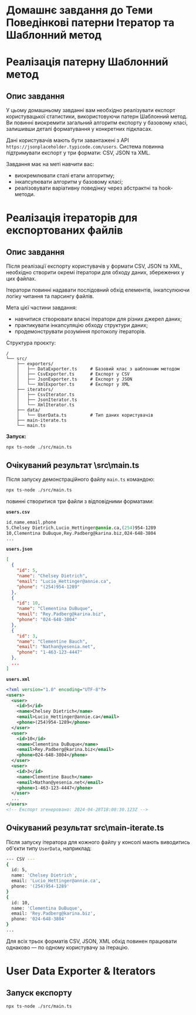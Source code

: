# Домашнє завдання до Теми Поведінкові патерни Ітератор та Шаблонний метод

# Реалізація патерну Шаблонний метод

## Опис завдання

У цьому домашньому завданні вам необхідно реалізувати експорт користувацької статистики, використовуючи патерн Шаблонний метод. Ви повинні виокремити загальний алгоритм експорту у базовому класі, залишивши деталі форматування у конкретних підкласах.

Дані користувачів мають бути завантажені з API `https://jsonplaceholder.typicode.com/users`. Система повинна підтримувати експорт у три формати: CSV, JSON та XML.

Завдання має на меті навчити вас:

- виокремлювати сталі етапи алгоритму;
- інкапсулювати алгоритм у базовому класі;
- реалізовувати варіативну поведінку через абстрактні та hook-методи.

# Реалізація ітераторів для експортованих файлів

## Опис завдання

Після реалізації експорту користувачів у формати CSV, JSON та XML, необхідно створити окремі ітератори для обходу даних, збережених у цих файлах.

Ітератори повинні надавати послідовний обхід елементів, інкапсулюючи логіку читання та парсингу файлів.

Мета цієї частини завдання:

- навчитися створювати власні ітератори для різних джерел даних;
- практикувати інкапсуляцію обходу структури даних;
- продемонструвати розуміння протоколу ітераторів.

Структура проєкту:

```
/
└── src/
    ├── exporters/
    │   ├── DataExporter.ts     # Базовий клас з шаблонним методом
    │   ├── CsvExporter.ts      # Експорт у CSV
    │   ├── JsonExporter.ts     # Експорт у JSON
    │   └── XmlExporter.ts      # Експорт у XML
    ├── iterators/
    │   ├── CsvIterator.ts
    │   ├── JsonIterator.ts
    │   └── XmlIterator.ts
    ├── data/
    │   └── UserData.ts         # Тип даних користувачів
    ├── main-iterate.ts
    └── main.ts
```

**Запуск:**

```
npx ts-node ./src/main.ts
```

## Очікуваний результат \src\main.ts

Після запуску демонстраційного файлу `main.ts` командою:

```bash
npx ts-node ./src/main.ts
```

повинні створитися три файли з відповідними форматами:

**`users.csv`**

```css
id,name,email,phone
5,Chelsey Dietrich,Lucio_Hettinger@annie.ca,(254)954-1289
10,Clementina DuBuque,Rey.Padberg@karina.biz,024-648-3804
...
```

**`users.json`**

```json
[
  {
    "id": 5,
    "name": "Chelsey Dietrich",
    "email": "Lucio_Hettinger@annie.ca",
    "phone": "(254)954-1289"
  },
  {
    "id": 10,
    "name": "Clementina DuBuque",
    "email": "Rey.Padberg@karina.biz",
    "phone": "024-648-3804"
  },
  {
    "id": 3,
    "name": "Clementine Bauch",
    "email": "Nathan@yesenia.net",
    "phone": "1-463-123-4447"
  },
  ...
]
```

**`users.xml`**

```xml
<?xml version="1.0" encoding="UTF-8"?>
<users>
  <user>
    <id>5</id>
    <name>Chelsey Dietrich</name>
    <email>Lucio_Hettinger@annie.ca</email>
    <phone>(254)954-1289</phone>
  </user>
  <user>
    <id>10</id>
    <name>Clementina DuBuque</name>
    <email>Rey.Padberg@karina.biz</email>
    <phone>024-648-3804</phone>
  </user>
  <user>
    <id>3</id>
    <name>Clementine Bauch</name>
    <email>Nathan@yesenia.net</email>
    <phone>1-463-123-4447</phone>
  </user>
  ...
</users>
<!-- Експорт згенеровано: 2024-04-28T18:00:30.123Z -->
```

## Очікуваний результат src\main-iterate.ts

Після запуску ітератора для кожного файлу у консолі мають виводитись об'єкти типу `UserData`, наприклад:

```bash
--- CSV ---
{
  id: 5,
  name: 'Chelsey Dietrich',
  email: 'Lucio_Hettinger@annie.ca',
  phone: '(254)954-1289'
}
{
  id: 10,
  name: 'Clementina DuBuque',
  email: 'Rey.Padberg@karina.biz',
  phone: '024-648-3804'
}
...
```

Для всіх трьох форматів CSV, JSON, XML обхід повинен працювати однаково — по одному користувачу за ітерацію.

# User Data Exporter & Iterators

## Запуск експорту

```bash
npx ts-node ./src/main.ts
